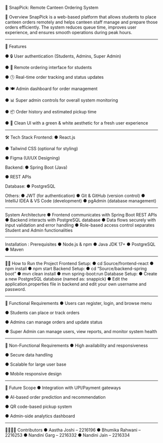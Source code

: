 📄 SnapPick: Remote Canteen Ordering System

🥪 Overview
SnapPick is a web-based platform that allows students to place canteen orders remotely and helps canteen staff manage and prepare those orders efficiently. The system reduces queue time, improves user experience, and ensures smooth operations during peak hours.

________________________________________

🚀 Features

●	🔒 User authentication (Students, Admins, Super Admin)

●	📱 Remote ordering interface for students

●	🕒 Real-time order tracking and status updates

●	🍽 Admin dashboard for order management

●	📊 Super admin controls for overall system monitoring

●	📦 Order history and estimated pickup time

●	🌱 Clean UI with a green & white aesthetic for a fresh user experience

________________________________________



🛠️ Tech Stack
Frontend:
●	React.js

●	Tailwind CSS (optional for styling)

●	Figma (UI/UX Designing)

Backend:
●	Spring Boot (Java)

●	REST APIs

Database:
●	PostgreSQL

Others:
●	JWT (for authentication)
●	Git & GitHub (version control)
●	IntelliJ IDEA & VS Code (development)
●	pgAdmin (database management) 

________________________________________



System Architecture
●	Frontend communicates with Spring Boot REST APIs
●	Backend interacts with PostgreSQL database
●	Data flows securely with input validation and error handling
●	Role-based access control separates Student and Admin functionalities



________________________________________

Installation : Prerequisites
●	Node.js & npm
●	Java JDK 17+
●	PostgreSQL
●	Maven
________________________________________
🧑‍💻 How to Run the Project
Frontend Setup:
●	cd Source/frontend-react
●	npm install
●	npm start
Backend Setup:
●	cd “Source/backend-spring boot”
●	mvn clean install
●	mvn spring-boot:run
Database Setup:
●	Create a new PostgreSQL database (named as: snappick)
●	Edit the application.properties file in backend and edit your own username and password.
________________________________________
🧪 Functional Requirements
●	Users can register, login, and browse menu

●	Students can place or track orders

●	Admins can manage orders and update status

●	Super Admin can manage users, view reports, and monitor system health

________________________________________
🎯 Non-Functional Requirements
●	High availability and responsiveness

●	Secure data handling

●	Scalable for large user base

●	Mobile responsive design

________________________________________
🔮 Future Scope
●	Integration with UPI/Payment gateways

●	AI-based order prediction and recommendation

●	QR code-based pickup system

●	Admin-side analytics dashboard

________________________________________

👨‍👩‍👧‍👦 Contributors
●	Aastha Joshi – 2216196
●	Bhumika Rahwani – 2216253
●	Nandini Garg – 2216332
●	Nandini Jain – 2216334

